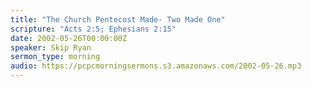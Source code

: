 ```yaml
---
title: "The Church Pentecost Made- Two Made One"
scripture: "Acts 2:5; Ephesians 2:15"
date: 2002-05-26T00:00:00Z
speaker: Skip Ryan
sermon_type: morning
audio: https://pcpcmorningsermons.s3.amazonaws.com/2002-05-26.mp3 
---
```



